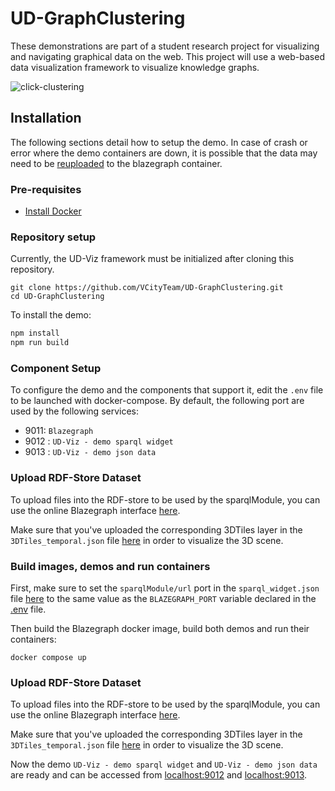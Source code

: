 # UD-GraphClustering
These demonstrations are part of a student research project for visualizing and navigating graphical data on the web. This project will use a web-based data visualization framework to visualize knowledge graphs.

![click-clustering](https://github.com/user-attachments/assets/2d7ce220-986a-428f-9221-98a61ac91e4d)

## Installation

The following sections detail how to setup the demo. In case of crash or error where the demo containers are down, it is possible that the data may need to be [reuploaded](#upload-rdf-store-dataset) to the blazegraph container.

### Pre-requisites 

* [Install Docker](https://docs.docker.com/engine/install/)

### Repository setup
Currently, the UD-Viz framework must be initialized after cloning this repository.
```
git clone https://github.com/VCityTeam/UD-GraphClustering.git
cd UD-GraphClustering
```

To install the demo:
```bash
npm install
npm run build
```

### Component Setup
To configure the demo and the components that support it, edit the `.env` file to be launched with docker-compose. By default, the following port are used by the following services:
- 9011: `Blazegraph`
- 9012 : `UD-Viz - demo sparql widget`
- 9013 : `UD-Viz - demo json data`

### Upload RDF-Store Dataset
To upload files into the RDF-store to be used by the sparqlModule, you can use the online Blazegraph interface [here](http://localhost:9011/blazegraph/#update).

Make sure that you've uploaded the corresponding 3DTiles layer in the `3DTiles_temporal.json` file [here](./assets/config/layer/3DTiles_temporal.json) in order to visualize the 3D scene.

### Build images, demos and run containers
First, make sure to set the `sparqlModule/url` port in the `sparql_widget.json` file [here](./assets/config/widget/sparql_widget.json) to the same value as the `BLAZEGRAPH_PORT` variable declared in the [.env](./.env) file.

Then build the Blazegraph docker image, build both demos and run their containers:
```
docker compose up
```
### Upload RDF-Store Dataset
To upload files into the RDF-store to be used by the sparqlModule, you can use the online Blazegraph interface [here](http://localhost:9011/blazegraph/#update).

Make sure that you've uploaded the corresponding 3DTiles layer in the `3DTiles_temporal.json` file [here](./assets/config/layer/3DTiles_temporal.json) in order to visualize the 3D scene.

Now the demo `UD-Viz - demo sparql widget` and  `UD-Viz - demo json data` are ready and can be accessed from [localhost:9012](http://localhost:9012) and [localhost:9013](http://localhost:9013).
